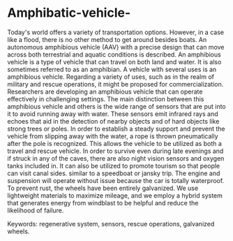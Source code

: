 # Amphibatic-vehicle-
Today's world offers a variety of transportation options. However, in a case like a flood, there is
no other method to get around besides boats. An autonomous amphibious vehicle (AAV) with a
precise design that can move across both terrestrial and aquatic conditions is described. An
amphibious vehicle is a type of vehicle that can travel on both land and water. It is also sometimes
referred to as an amphibian. A vehicle with several uses is an amphibious vehicle. Regarding a
variety of uses, such as in the realm of military and rescue operations, it might be proposed for
commercialization. Researchers are developing an amphibious vehicle that can operate effectively
in challenging settings. The main distinction between this amphibious vehicle and others is the
wide range of sensors that are put into it to avoid running away with water. These sensors emit
infrared rays and echoes that aid in the detection of nearby objects and of hard objects like strong
trees or poles. In order to establish a steady support and prevent the vehicle from slipping away
with the water, a rope is thrown pneumatically after the pole is recognized. This allows the vehicle
to be utilized as both a travel and rescue vehicle. In order to survive even during late evenings and
if struck in any of the caves, there are also night vision sensors and oxygen tanks included in. It
can also be utilized to promote tourism so that people can visit canal sides. similar to a speedboat
or jansky trip. The engine and suspension will operate without issue because the car is totally
waterproof. To prevent rust, the wheels have been entirely galvanized. We use lightweight
materials to maximize mileage, and we employ a hybrid system that generates energy from
windblast to be helpful and reduce the likelihood of failure.

Keywords: regenerative system, sensors, rescue operations, galvanized wheels.

